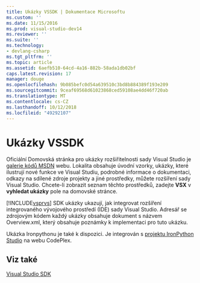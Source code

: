 ```yaml
---
title: Ukázky VSSDK | Dokumentace Microsoftu
ms.custom: ''
ms.date: 11/15/2016
ms.prod: visual-studio-dev14
ms.reviewer: ''
ms.suite: ''
ms.technology:
- devlang-csharp
ms.tgt_pltfrm: ''
ms.topic: article
ms.assetid: 6aefb510-64cd-4a16-882b-58ada1db02bf
caps.latest.revision: 17
manager: douge
ms.openlocfilehash: 9b085befc0d54a639510c3bd8b884389f193e209
ms.sourcegitcommit: 9ceaf69568d61023868ced59108ae4dd46f720ab
ms.translationtype: MT
ms.contentlocale: cs-CZ
ms.lasthandoff: 10/12/2018
ms.locfileid: "49292107"
---
```

# <a name="vssdk-samples"></a>Ukázky VSSDK
Oficiální Domovská stránka pro ukázky rozšiřitelnosti sady Visual Studio je [galerie kódů MSDN](http://go.microsoft.com/fwlink/?LinkID=127810) webu. Lokalita obsahuje úvodní vzorky, ukázky, které ilustrují nové funkce ve Visual Studiu, podrobné informace o dokumentaci, odkazy na sdílené zdroje projekty a jiné prostředky, můžete rozšíření sady Visual Studio. Chcete-li zobrazit seznam těchto prostředků, zadejte **VSX** v **vyhledat ukázky** pole na domovské stránce.  
  
 [!INCLUDE[vsprvs](../includes/vsprvs-md.md)] SDK ukázky ukazují, jak integrovat rozšíření integrovaného vývojového prostředí (IDE) sady Visual Studio. Adresář se zdrojovým kódem každý ukázky obsahuje dokument s názvem Overview.xml, který obsahuje poznámky k implementaci pro tuto ukázku.  
  
 Ukázka Ironpythonu je také k dispozici. Je integrován s [projektu IronPython Studio](http://go.microsoft.com/fwlink/?LinkID=183554) na webu CodePlex.  
  
## <a name="see-also"></a>Viz také  
 [Visual Studio SDK](../extensibility/visual-studio-sdk.md)